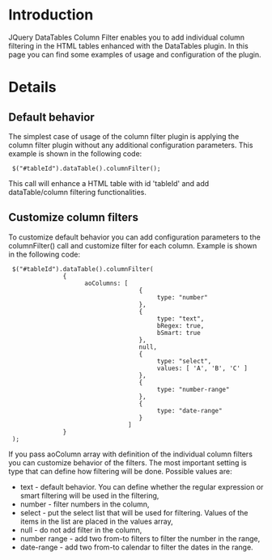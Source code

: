 # Introduction #

JQuery DataTables Column Filter enables you to add individual column filtering in the HTML tables enhanced with the DataTables plugin.
In this page you can find some examples of usage and configuration of the plugin.

# Details #

## Default behavior ##
The simplest case of usage of the column filter plugin is applying the column filter plugin without any additional configuration parameters. This example is shown in the following code:

```
 $("#tableId").dataTable().columnFilter();
```

This call will enhance a HTML table with id 'tableId' and add dataTable/column filtering functionalities.

## Customize column filters ##
To customize default behavior you can add configuration parameters to the columnFilter() call and customize filter for each column. Example is shown in the following code:
```
 $("#tableId").dataTable().columnFilter(
               {
                     aoColumns: [
                                    {
                                         type: "number"
                                    },
                                    {
                                         type: "text",
                                         bRegex: true,
                                         bSmart: true
                                    },
                                    null,
                                    {
                                         type: "select",
                                         values: [ 'A', 'B', 'C' ]
                                    },
                                    {
                                         type: "number-range"
                                    },
                                    {
                                         type: "date-range"
                                    }
                                 ]
               }
 );

```
If you pass aoColumn array with definition of the individual column filters you can customize behavior of the filters. The most important setting is type that can define how filtering will be done. Possible values are:
  * text - default behavior. You can define whether the regular expression or smart filtering will be used in the filtering,
  * number - filter numbers in the column,
  * select - put the select list that will be used for filtering. Values of the items in the list are placed in the values array,
  * null - do not add filter in the column,
  * number range - add two from-to filters to filter the number in the range,
  * date-range - add two from-to calendar to filter the dates in the range.